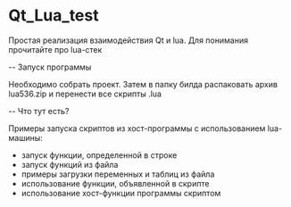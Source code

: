 # Qt_Lua_test
Простая реализация взаимодействия Qt и lua. Для понимания прочитайте про lua-стек

-- Запуск программы

Необходимо собрать проект. Затем в папку билда распаковать архив lua536.zip и перенести все скрипты .lua

-- Что тут есть?

Примеры запуска скриптов из хост-программы с использованием lua-машины:
  - запуск функции, определенной в строке
  - запуск функций из файла
  - примеры загрузки переменных и таблиц из файла
  - использование функции, объявленной в скрипте
  - использование хост-функции программы скриптом
